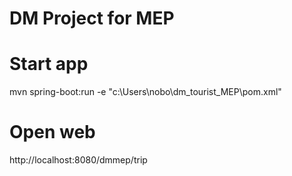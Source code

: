 # DM Project for MEP

# Start app
mvn spring-boot:run -e "c:\Users\nobo\dm_tourist_MEP\pom.xml"

# Open web
http://localhost:8080/dmmep/trip
